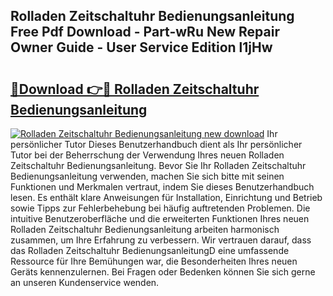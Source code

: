 ## Rolladen Zeitschaltuhr Bedienungsanleitung Free Pdf Download - Part-wRu New Repair Owner Guide - User Service Edition l1jHw

# <h2><a href="http://df313x.blite.top/?on=Rolladen+Zeitschaltuhr+Bedienungsanleitung">🔗Download 👉🔴 Rolladen Zeitschaltuhr Bedienungsanleitung</a></h2>

[![Rolladen Zeitschaltuhr Bedienungsanleitung new download](https://i.imgur.com/lujVjoI.png)](http://df313x.blite.top/?on=Rolladen+Zeitschaltuhr+Bedienungsanleitung)
Ihr persönlicher Tutor Dieses Benutzerhandbuch dient als Ihr persönlicher Tutor bei der Beherrschung der Verwendung Ihres neuen Rolladen Zeitschaltuhr Bedienungsanleitung. Bevor Sie Ihr Rolladen Zeitschaltuhr Bedienungsanleitung verwenden, machen Sie sich bitte mit seinen Funktionen und Merkmalen vertraut, indem Sie dieses Benutzerhandbuch lesen. Es enthält klare Anweisungen für Installation, Einrichtung und Betrieb sowie Tipps zur Fehlerbehebung bei häufig auftretenden Problemen. Die intuitive Benutzeroberfläche und die erweiterten Funktionen Ihres neuen Rolladen Zeitschaltuhr Bedienungsanleitung arbeiten harmonisch zusammen, um Ihre Erfahrung zu verbessern. Wir vertrauen darauf, dass das Rolladen Zeitschaltuhr BedienungsanleitungD eine umfassende Ressource für Ihre Bemühungen war, die Besonderheiten Ihres neuen Geräts kennenzulernen. Bei Fragen oder Bedenken können Sie sich gerne an unseren Kundenservice wenden.

